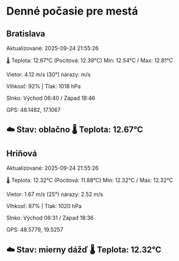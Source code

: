 ﻿# Denné počasie pre mestá

## Bratislava
Aktualizované: 2025-09-24 21:55:26

🌡️ Teplota: 12.67°C 
(Pocitová: 12.39°C)
Min: 12.54°C / Max: 12.81°C

Vietor: 4.12 m/s    (30°) 
nárazy:  m/s

Vlhkosť: 92% | Tlak: 1018 hPa

Slnko: Východ 06:40 / Západ 18:46

GPS: 48.1482, 17.1067

☁️ Stav: oblačno        🌡️ Teplota: 12.67°C
---

## Hriňová
Aktualizované: 2025-09-24 21:55:26

🌡️ Teplota: 12.32°C 
(Pocitová: 11.88°C)
Min: 12.32°C / Max: 12.32°C

Vietor: 1.67 m/s (25°)
nárazy: 2.52 m/s

Vlhkosť: 87% | Tlak: 1020 hPa

Slnko: Východ 06:31 / Západ 18:36

GPS: 48.5779, 19.5257

☁️ Stav: mierny dážď        🌡️ Teplota: 12.32°C
---
